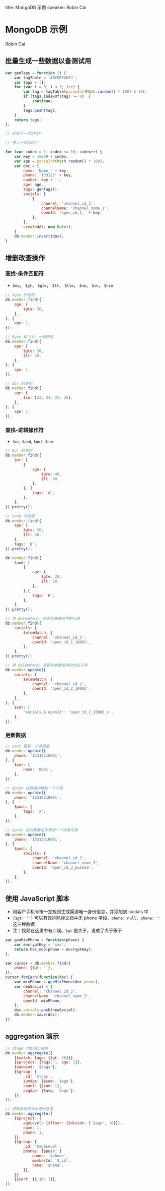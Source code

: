 title: MongoDB 示例
speaker: Robin Cai

<slide />

# MongoDB 示例

Robin Cai

<slide />

## 批量生成一些数据以备测试用

```js
var genTags = function () {
    var tagTable = 'ABCDEFGHIJ';
    var tags = [];
    for (var i = 0; i < 3; i++) {
        var tag = tagTable[parseInt(Math.random() * 100) % 10];
        if (tags.indexOf(tag) >= 0)  {
            continue;
        }
        tags.push(tag);
    }
    return tags;
};

// 后接下一页幻灯片
```

<slide />

```js
// 接上一页幻灯片

for (var index = 1; index <= 10; index++) {
    var key = 10000 + index;
    var age = parseInt(Math.random() * 100);
    var doc = {
        name: 'Name_' + key,
        phone: '133123' + key,
        number: key + '',
        age: age,
        tags: genTags(),
        socials: [
            {
                channel: 'channel_id_1',
                channelName: 'channel_name_1',
                openId: 'open_id_1_' + key,
            },
        ],
        createdAt: new Date(),
    }
    db.member.insert(doc);
}
```

<slide />

## 增删改查操作

<slide />

### 查找-条件匹配符

- `$eq`， `$gt`， `$gte`， `$lt`， `$lte`， `$ne`， `$in`， `$nin`

<slide />

```js
// $gte 的使用
db.member.find({
    age: {
        $gte: 20,
    },
}, {
    age: 1,
});
```

<slide />

```js
// $gte 和 $lt 一同使用
db.member.find({
    age: {
        $gte: 20,
        $lt: 40,
    },
}, {
    age: 1,
});
```

<slide />

```js
// $in 的使用
db.member.find({
    age: {
        $in: [23, 24, 25, 26],
    },
}, {
    age: 1,
});
```

<slide />

### 查找-逻辑操作符

- `$or`, `$and`, `$not`, `$nor`

<slide />

```js
// $or 的使用
db.member.find({
    $or: [
        {
            age: {
                $gte: 40,
                $lt: 60,
            },
        }, {
            tags: 'A',
        },
    ],
}).pretty();
```

<slide />

```js
// $and 的使用
db.member.find({
    age: {
        $gte: 20,
        $lt: 60,
    },
    tags: 'B',
}).pretty();

db.member.find({
    $and: [
        {
            age: {
                $gte: 20,
                $lt: 60,
            },
        },{
            tags: 'B',
        },
    ],
}).pretty();
```

<slide />

```js
// 用 $elemMatch 匹配对象数组中的元素
db.member.find({
    socials: {
        $elemMatch: {
            channel: 'channel_id_1',
            openId: 'open_id_1_10002',
        },
    },
}).pretty();
```

<slide />

```js
// 用 $elemMatch 更新对象数组中的对应元素
db.member.update({
    socials: {
        $elemMatch: {
            channel: 'channel_id_2',
            openId: 'open_id_2_10002',
        },
    },
}, {
    $set: {
        'socials.$.openId': 'open_id_2_10002_x',
    },
});
```

<slide />

### 更新数据

```js
// $set 更新一个字段值
db.member.update({
    phone: '13312310001',
}, {
    $set: {
        name: '0001',
    },
});
```

<slide />

```js
// $push 在数组中增加一个元素
db.member.update({
    phone: '13312310001',
}, {
    $push: {
        tags: 'X',
    },
});
```

<slide />

```js
// $push 在对象数组中增加一个对象元素
db.member.update({
    phone: '13312310001',
}, {
    $push: {
        socials: {
            channel: 'channel_id_3',
            channelName: 'channel_name_3',
            openId: 'open_id_3_pushed',
        },
    },
});
```

<slide />

## 使用 JavaScript 脚本

- 用客户手机号按一定规则生成渠道唯一身份信息，并添加到 socials 中
- `{$gt: ''}` 可以有效排除掉文档中无 phone 字段、`phone: null`、`phone: ''` 这三种数据
- 注：视频在这里中有口误。`$gt` 是大于，说成了大于等于

<slide />

```js
var genMixPhone = function(phone) {
    var encryptKey = 'xxx';
    return hex_md5(phone + encryptKey);
};

var cursor = db.member.find({
    phone: {$gt: ''},
});
cursor.forEach(function(doc) {
    var mixPhone = genMixPhone(doc.phone);
    var newSocial = {
        channel: 'channel_id_3',
        channelName: 'channel_name_3',
        openId: mixPhone,
    };
    doc.socials.push(newSocial);
    db.member.save(doc);
});
```

<slide />

## aggregation 演示

```js
// stage 功能演示用例
db.member.aggregate([
    {$match: {age: {$gt: 30}}},
    {$project: {tags: 1, age: 1}},
    {$unwind: '$tags'},
    {$group: {
        _id: '$tags',
        sumAge: {$sum: '$age'},
        count: {$sum: 1},
        avgAge: {$avg: '$age'},
    }},
]);
```

<slide />

```js
// 按年龄段统计出身份信息
db.member.aggregate([
    {$project: {
        ageLevel: {$floor: {$divide: ['$age', 10]}},
        name: 1,
        phone: 1,
    }},
    {$group: {
        _id: '$ageLevel',
        phones: {$push: {
            phone: '$phone',
            memberId: '$_id',
            name: '$name',
        }},
    }},
    {$sort: {$_id: 1}},
]);
```
